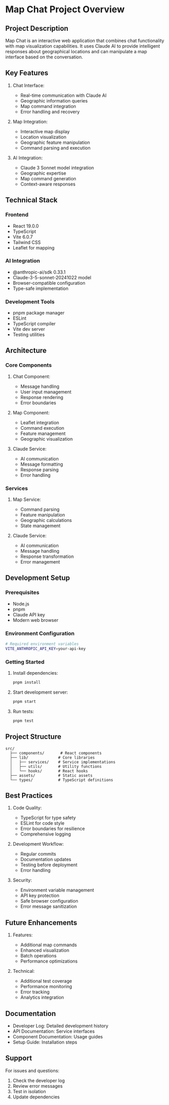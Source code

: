 # Map Chat Project Overview

## Project Description
Map Chat is an interactive web application that combines chat functionality with map visualization capabilities. It uses Claude AI to provide intelligent responses about geographical locations and can manipulate a map interface based on the conversation.

## Key Features
1. Chat Interface:
   - Real-time communication with Claude AI
   - Geographic information queries
   - Map command integration
   - Error handling and recovery

2. Map Integration:
   - Interactive map display
   - Location visualization
   - Geographic feature manipulation
   - Command parsing and execution

3. AI Integration:
   - Claude 3 Sonnet model integration
   - Geographic expertise
   - Map command generation
   - Context-aware responses

## Technical Stack

### Frontend
- React 19.0.0
- TypeScript
- Vite 6.0.7
- Tailwind CSS
- Leaflet for mapping

### AI Integration
- @anthropic-ai/sdk 0.33.1
- Claude-3-5-sonnet-20241022 model
- Browser-compatible configuration
- Type-safe implementation

### Development Tools
- pnpm package manager
- ESLint
- TypeScript compiler
- Vite dev server
- Testing utilities

## Architecture

### Core Components
1. Chat Component:
   - Message handling
   - User input management
   - Response rendering
   - Error boundaries

2. Map Component:
   - Leaflet integration
   - Command execution
   - Feature management
   - Geographic visualization

3. Claude Service:
   - AI communication
   - Message formatting
   - Response parsing
   - Error handling

### Services
1. Map Service:
   - Command parsing
   - Feature manipulation
   - Geographic calculations
   - State management

2. Claude Service:
   - AI communication
   - Message handling
   - Response transformation
   - Error management

## Development Setup

### Prerequisites
- Node.js
- pnpm
- Claude API key
- Modern web browser

### Environment Configuration
```bash
# Required environment variables
VITE_ANTHROPIC_API_KEY=your-api-key
```

### Getting Started
1. Install dependencies:
   ```bash
   pnpm install
   ```

2. Start development server:
   ```bash
   pnpm start
   ```

3. Run tests:
   ```bash
   pnpm test
   ```

## Project Structure
```
src/
  ├── components/       # React components
  ├── lib/             # Core libraries
  │   ├── services/    # Service implementations
  │   ├── utils/       # Utility functions
  │   └── hooks/       # React hooks
  ├── assets/          # Static assets
  └── types/           # TypeScript definitions
```

## Best Practices
1. Code Quality:
   - TypeScript for type safety
   - ESLint for code style
   - Error boundaries for resilience
   - Comprehensive logging

2. Development Workflow:
   - Regular commits
   - Documentation updates
   - Testing before deployment
   - Error handling

3. Security:
   - Environment variable management
   - API key protection
   - Safe browser configuration
   - Error message sanitization

## Future Enhancements
1. Features:
   - Additional map commands
   - Enhanced visualization
   - Batch operations
   - Performance optimizations

2. Technical:
   - Additional test coverage
   - Performance monitoring
   - Error tracking
   - Analytics integration

## Documentation
- Developer Log: Detailed development history
- API Documentation: Service interfaces
- Component Documentation: Usage guides
- Setup Guide: Installation steps

## Support
For issues and questions:
1. Check the developer log
2. Review error messages
3. Test in isolation
4. Update dependencies
